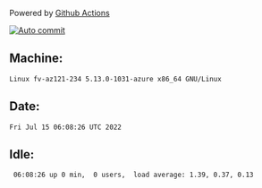 Powered by [Github Actions](https://github.com/features/actions)

[![Auto commit](https://github.com/gyfary/workstation/workflows/Auto%20commit/badge.svg)](https://github.com/gyfary/workstation/actions?query=workflow%3A%22Auto+commit%22)

## Machine:
```
Linux fv-az121-234 5.13.0-1031-azure x86_64 GNU/Linux
```
## Date:
```
Fri Jul 15 06:08:26 UTC 2022
```
## Idle:
```
 06:08:26 up 0 min,  0 users,  load average: 1.39, 0.37, 0.13
```
